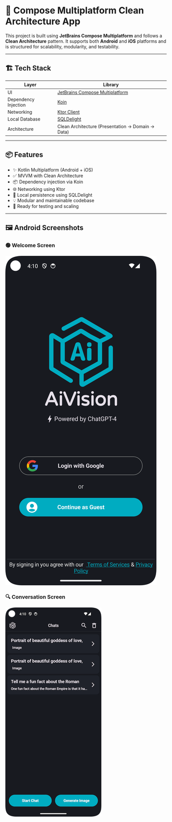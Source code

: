 
# 🧩 Compose Multiplatform Clean Architecture App

This project is built using **JetBrains Compose Multiplatform** and follows a **Clean Architecture** pattern. It supports both **Android** and **iOS** platforms and is structured for scalability, modularity, and testability.

---

## 🏗️ Tech Stack

| Layer         | Library                                           |
|---------------|---------------------------------------------------|
| UI            | [JetBrains Compose Multiplatform](https://github.com/JetBrains/compose-multiplatform) |
| Dependency Injection | [Koin](https://insert-koin.io/)                    |
| Networking    | [Ktor Client](https://ktor.io/)                   |
| Local Database| [SQLDelight](https://cashapp.github.io/sqldelight/) |
| Architecture  | Clean Architecture (Presentation → Domain → Data) |

---

## 📦 Features

- ✨ Kotlin Multiplatform (Android + iOS)
- ✅ MVVM with Clean Architecture
- 📦 Dependency injection via Koin
- 🌐 Networking using Ktor
- 💾 Local persistence using SQLDelight
- 💡 Modular and maintainable codebase
- 🧪 Ready for testing and scaling

---

## 🖼️ Android Screenshots

### 🟢 Welcome Screen
![Detail Screen](screen_shots/android/dark_welcome.png)
### 🔍 Conversation Screen
![Detail Screen](screen_shots/android/dark_conversation.png)